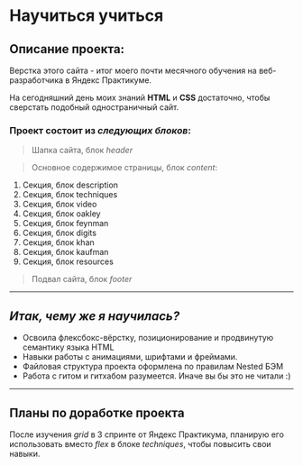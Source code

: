 # Научиться учиться

## Описание проекта:

Верстка этого сайта - итог моего почти месячного обучения на веб-разработчика в Яндекс Практикуме.

На сегодняшний день моих знаний **HTML** и **CSS** достаточно, чтобы сверстать подобный одностраничный сайт.

### Проект состоит из **_следующих блоков_**:

> Шапка сайта, блок _header_

> Основное содержимое страницы, блок _content_:

1. Секция, блок description
2. Секция, блок techniques
3. Секция, блок video
4. Секция, блок oakley
5. Секция, блок feynman
6. Секция, блок digits
7. Секция, блок khan
8. Секция, блок kaufman
9. Секция, блок resources

> Подвал сайта, блок _footer_

---

## _Итак, чему же я научилась?_

- Освоила флексбокс-вёрстку, позиционирование и продвинутую семантику языка HTML
- Навыки работы с анимациями, шрифтами и фреймами.
- Файловая структура проекта оформлена по правилам Nested БЭМ
- Работа с гитом и гитхабом разумеется. Иначе вы бы это не читали :)

---

## Планы по доработке проекта

После изучения _grid_ в 3 спринте от Яндекс Практикума, планирую его использовать вместо _flex_ в блоке _techniques_, чтобы повысить свои навыки.
